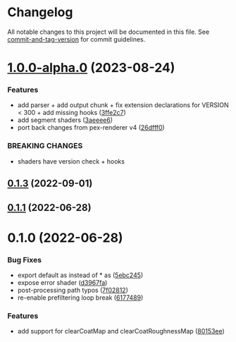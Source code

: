 # Changelog

All notable changes to this project will be documented in this file. See [commit-and-tag-version](https://github.com/absolute-version/commit-and-tag-version) for commit guidelines.

# [1.0.0-alpha.0](https://github.com/pex-gl/pex-shaders/compare/v0.1.3...v1.0.0-alpha.0) (2023-08-24)


### Features

* add parser + add output chunk + fix extension declarations for VERSION < 300 + add missing hooks ([3ffe2c7](https://github.com/pex-gl/pex-shaders/commit/3ffe2c75c6d562c66d080bb080f0edf3c37927f2))
* add segment shaders ([3aeeee6](https://github.com/pex-gl/pex-shaders/commit/3aeeee638620234530051237ca75125867da655a))
* port back changes from pex-renderer v4 ([26dfff0](https://github.com/pex-gl/pex-shaders/commit/26dfff03a507724e9a68693f0e9f79d3edce13e0))


### BREAKING CHANGES

* shaders have version check + hooks



## [0.1.3](https://github.com/pex-gl/pex-shaders/compare/v0.1.2...v0.1.3) (2022-09-01)



## [0.1.1](https://github.com/pex-gl/pex-shaders/compare/v0.1.0...v0.1.1) (2022-06-28)



# 0.1.0 (2022-06-28)

### Bug Fixes

- export default as instead of \* as ([5ebc245](https://github.com/pex-gl/pex-shaders/commit/5ebc2459f589a1f349107270480124b46d98f9c0))
- expose error shader ([d3967fa](https://github.com/pex-gl/pex-shaders/commit/d3967fa20dc00db8fd6b96f20cd214df63ab9757))
- post-processing path typos ([7f02812](https://github.com/pex-gl/pex-shaders/commit/7f02812b74658f8473d002802fb93a1998433d53))
- re-enable prefiltering loop break ([6177489](https://github.com/pex-gl/pex-shaders/commit/61774893ac4c3c7fb75df64db6aa8e74a2c2f060))

### Features

- add support for clearCoatMap and clearCoatRoughnessMap ([80153ee](https://github.com/pex-gl/pex-shaders/commit/80153ee9561b408dd92aa70410392e40c3f27488))
